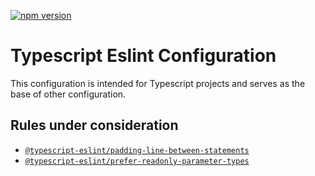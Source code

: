 [![npm version](https://img.shields.io/npm/v/@matthiaskunnen/eslint-config-typescript.svg?logo=npm&style=for-the-badge)
](https://www.npmjs.com/package/@matthiaskunnen/eslint-config-typescript)

# Typescript Eslint Configuration
This configuration is intended for Typescript projects and serves as the base of
other configuration.


## Rules under consideration
- [`@typescript-eslint/padding-line-between-statements`](https://typescript-eslint.io/rules/padding-line-between-statements/)
- [`@typescript-eslint/prefer-readonly-parameter-types`](https://typescript-eslint.io/rules/prefer-readonly-parameter-types/)

